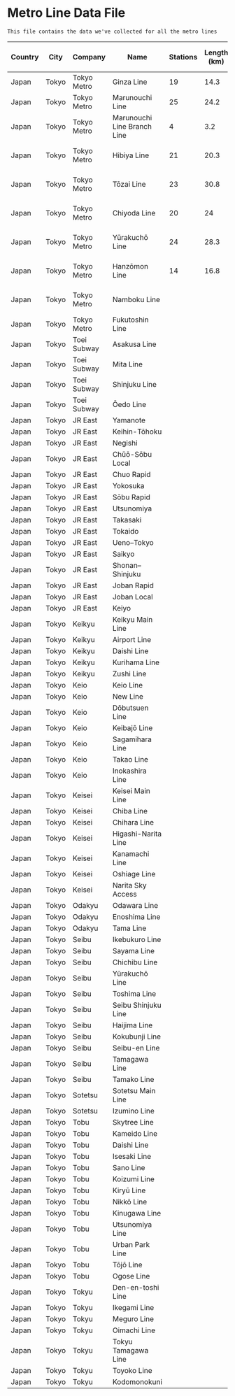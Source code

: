 # Metro Line Data File


    This file contains the data we've collected for all the metro lines


| Country | City | Company | Name | Stations | Length (km) | Track Gauge (mm) | Operating Speed (km/h) | Color | Daily Ridership | Opened |
| --- | --- | --- | --- | --- | --- | --- | --- | --- | --- | --- |
| Japan | Tokyo | Tokyo Metro | Ginza Line | 19 | 14.3 | 1,435 | 65 | rgb(233, 151, 68) | 943,606 | December 30, 1927 |
| Japan | Tokyo | Tokyo Metro | Marunouchi Line | 25 | 24.2 | 1,435 | 75 | rgb(222, 92, 68) | 1,159,898 | January 20, 1954 |
| Japan | Tokyo | Tokyo Metro | Marunouchi Line Branch Line | 4 | 3.2 | 1,435 | 75 | rgb(222, 92, 68) |  |  |
| Japan | Tokyo | Tokyo Metro | Hibiya Line | 21 | 20.3 | 1,067 | 80 | rgb(181, 180, 172) | 1,213,492 | March 28, 1961 |
| Japan | Tokyo | Tokyo Metro | Tōzai Line | 23 | 30.8 | 1,067 | 100 | rgb(81, 154, 188) | 1,642,378 | December 23, 1964 |
| Japan | Tokyo | Tokyo Metro | Chiyoda Line | 20 | 24 | 1,067 | 80 | rgb(112, 181, 133) | 1,447,730 | December 20, 1969 |
| Japan | Tokyo | Tokyo Metro | Yūrakuchō Line | 24 | 28.3 | 1,067 | 80 | rgb(190, 163, 116) | 1,124,478 | October 30, 1974 |
| Japan | Tokyo | Tokyo Metro | Hanzōmon Line | 14 | 16.8 | 1,067 | 80 | rgb(136, 129, 212) | 1,006,682 | August 1, 1978 |
| Japan | Tokyo | Tokyo Metro | Namboku Line |  |  |  |  | rgb(100, 168, 153) |  |  |
| Japan | Tokyo | Tokyo Metro | Fukutoshin Line |  |  |  |  | rgb(149, 97, 56) |  |  |
| Japan | Tokyo | Toei Subway | Asakusa Line |  |  |  |  |  |  |  |
| Japan | Tokyo | Toei Subway | Mita Line |  |  |  |  |  |  |  |
| Japan | Tokyo | Toei Subway | Shinjuku Line |  |  |  |  |  |  |  |
| Japan | Tokyo | Toei Subway | Ōedo Line |  |  |  |  |  |  |  |
| Japan | Tokyo | JR East | Yamanote |  |  |  |  |  |  |  |
| Japan | Tokyo | JR East | Keihin-Tōhoku |  |  |  |  |  |  |  |
| Japan | Tokyo | JR East | Negishi |  |  |  |  |  |  |  |
| Japan | Tokyo | JR East | Chūō-Sōbu Local |  |  |  |  |  |  |  |
| Japan | Tokyo | JR East | Chuo Rapid |  |  |  |  |  |  |  |
| Japan | Tokyo | JR East | Yokosuka |  |  |  |  |  |  |  |
| Japan | Tokyo | JR East | Sōbu Rapid |  |  |  |  |  |  |  |
| Japan | Tokyo | JR East | Utsunomiya |  |  |  |  |  |  |  |
| Japan | Tokyo | JR East | Takasaki |  |  |  |  |  |  |  |
| Japan | Tokyo | JR East | Tokaido |  |  |  |  |  |  |  |
| Japan | Tokyo | JR East | Ueno–Tokyo |  |  |  |  |  |  |  |
| Japan | Tokyo | JR East | Saikyo |  |  |  |  |  |  |  |
| Japan | Tokyo | JR East | Shonan–Shinjuku |  |  |  |  |  |  |  |
| Japan | Tokyo | JR East | Joban Rapid |  |  |  |  |  |  |  |
| Japan | Tokyo | JR East | Joban Local |  |  |  |  |  |  |  |
| Japan | Tokyo | JR East | Keiyo |  |  |  |  |  |  |  |
| Japan | Tokyo | Keikyu | Keikyu Main Line |  |  |  |  |  |  |  |
| Japan | Tokyo | Keikyu | Airport Line |  |  |  |  |  |  |  |
| Japan | Tokyo | Keikyu | Daishi Line |  |  |  |  |  |  |  |
| Japan | Tokyo | Keikyu | Kurihama Line |  |  |  |  |  |  |  |
| Japan | Tokyo | Keikyu | Zushi Line |  |  |  |  |  |  |  |
| Japan | Tokyo | Keio | Keio Line |  |  |  |  |  |  |  |
| Japan | Tokyo | Keio | New Line |  |  |  |  |  |  |  |
| Japan | Tokyo | Keio | Dōbutsuen Line |  |  |  |  |  |  |  |
| Japan | Tokyo | Keio | Keibajō Line |  |  |  |  |  |  |  |
| Japan | Tokyo | Keio | Sagamihara Line |  |  |  |  |  |  |  |
| Japan | Tokyo | Keio | Takao Line |  |  |  |  |  |  |  |
| Japan | Tokyo | Keio | Inokashira Line |  |  |  |  |  |  |  |
| Japan | Tokyo | Keisei | Keisei Main Line |  |  |  |  |  |  |  |
| Japan | Tokyo | Keisei | Chiba Line |  |  |  |  |  |  |  |
| Japan | Tokyo | Keisei | Chihara Line |  |  |  |  |  |  |  |
| Japan | Tokyo | Keisei | Higashi-Narita Line |  |  |  |  |  |  |  |
| Japan | Tokyo | Keisei | Kanamachi Line |  |  |  |  |  |  |  |
| Japan | Tokyo | Keisei | Oshiage Line |  |  |  |  |  |  |  |
| Japan | Tokyo | Keisei | Narita Sky Access |  |  |  |  |  |  |  |
| Japan | Tokyo | Odakyu | Odawara Line |  |  |  |  |  |  |  |
| Japan | Tokyo | Odakyu | Enoshima Line |  |  |  |  |  |  |  |
| Japan | Tokyo | Odakyu | Tama Line |  |  |  |  |  |  |  |
| Japan | Tokyo | Seibu | Ikebukuro Line |  |  |  |  |  |  |  |
| Japan | Tokyo | Seibu | Sayama Line |  |  |  |  |  |  |  |
| Japan | Tokyo | Seibu | Chichibu Line |  |  |  |  |  |  |  |
| Japan | Tokyo | Seibu | Yūrakuchō Line |  |  |  |  |  |  |  |
| Japan | Tokyo | Seibu | Toshima Line |  |  |  |  |  |  |  |
| Japan | Tokyo | Seibu | Seibu Shinjuku Line |  |  |  |  |  |  |  |
| Japan | Tokyo | Seibu | Haijima Line |  |  |  |  |  |  |  |
| Japan | Tokyo | Seibu | Kokubunji Line |  |  |  |  |  |  |  |
| Japan | Tokyo | Seibu | Seibu-en Line |  |  |  |  |  |  |  |
| Japan | Tokyo | Seibu | Tamagawa Line |  |  |  |  |  |  |  |
| Japan | Tokyo | Seibu | Tamako Line |  |  |  |  |  |  |  |
| Japan | Tokyo | Sotetsu | Sotetsu Main Line |  |  |  |  |  |  |  |
| Japan | Tokyo | Sotetsu | Izumino Line |  |  |  |  |  |  |  |
| Japan | Tokyo | Tobu | Skytree Line |  |  |  |  |  |  |  |
| Japan | Tokyo | Tobu | Kameido Line |  |  |  |  |  |  |  |
| Japan | Tokyo | Tobu | Daishi Line |  |  |  |  |  |  |  |
| Japan | Tokyo | Tobu | Isesaki Line |  |  |  |  |  |  |  |
| Japan | Tokyo | Tobu | Sano Line |  |  |  |  |  |  |  |
| Japan | Tokyo | Tobu | Koizumi Line |  |  |  |  |  |  |  |
| Japan | Tokyo | Tobu | Kiryū Line |  |  |  |  |  |  |  |
| Japan | Tokyo | Tobu | Nikkō Line |  |  |  |  |  |  |  |
| Japan | Tokyo | Tobu | Kinugawa Line |  |  |  |  |  |  |  |
| Japan | Tokyo | Tobu | Utsunomiya Line |  |  |  |  |  |  |  |
| Japan | Tokyo | Tobu | Urban Park Line |  |  |  |  |  |  |  |
| Japan | Tokyo | Tobu | Tōjō Line |  |  |  |  |  |  |  |
| Japan | Tokyo | Tobu | Ogose Line |  |  |  |  |  |  |  |
| Japan | Tokyo | Tokyu | Den-en-toshi Line |  |  |  |  |  |  |  |
| Japan | Tokyo | Tokyu | Ikegami Line |  |  |  |  |  |  |  |
| Japan | Tokyo | Tokyu | Meguro Line |  |  |  |  |  |  |  |
| Japan | Tokyo | Tokyu | Oimachi Line |  |  |  |  |  |  |  |
| Japan | Tokyo | Tokyu | Tokyu Tamagawa Line |  |  |  |  |  |  |  |
| Japan | Tokyo | Tokyu | Toyoko Line |  |  |  |  |  |  |  |
| Japan | Tokyo | Tokyu | Kodomonokuni |  |  |  |  |  |  |  |

<!-- Global site tag (gtag.js) - Google Analytics -->
<script async src="https://www.googletagmanager.com/gtag/js?id=UA-130550808-1"></script>
<script>
  window.dataLayer = window.dataLayer || [];
  function gtag(){dataLayer.push(arguments);}
  gtag('js', new Date());

  gtag('config', 'UA-130550808-1');
</script>
